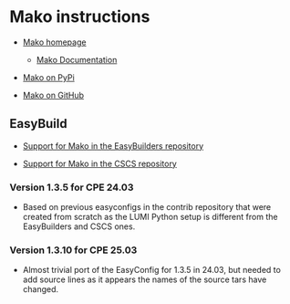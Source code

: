 # Mako instructions

-   [Mako homepage](https://www.makotemplates.org/)

    -   [Mako Documentation](https://docs.makotemplates.org/)
    
-   [Mako on PyPi](https://pypi.org/project/Mako/)
    
-   [Mako on GitHub](https://github.com/sqlalchemy/mako)
    
    
## EasyBuild

-   [Support for Mako in the EasyBuilders repository](https://github.com/easybuilders/easybuild-easyconfigs/tree/develop/easybuild/easyconfigs/m/Mako)
    
-   [Support for Mako in the CSCS repository](https://github.com/eth-cscs/production/tree/master/easybuild/easyconfigs/m/Mako)
    
    
### Version 1.3.5 for CPE 24.03

-   Based on previous easyconfigs in the contrib repository that were created from 
    scratch as the LUMI Python setup is different from the
    EasyBuilders and CSCS ones. 


### Version 1.3.10 for CPE 25.03

-   Almost trivial port of the EasyConfig for 1.3.5 in 24.03, but needed to add
    source lines as it appears the names of the source tars have changed.    
    